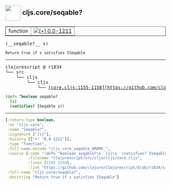 ## <img width="48px" valign="middle" src="http://i.imgur.com/Hi20huC.png"> cljs.core/seqable?

 <table border="1">
<tr>
<td>function</td>
<td><a href="https://github.com/cljsinfo/api-refs/tree/0.0-1211"><img valign="middle" alt="[+] 0.0-1211" src="https://img.shields.io/badge/+-0.0--1211-lightgrey.svg"></a> </td>
</tr>
</table>

 <samp>
(__seqable?__ s)<br>
</samp>

```
Return true if s satisfies ISeqable
```

---

 <pre>
clojurescript @ r1834
└── src
    └── cljs
        └── cljs
            └── <ins>[core.cljs:1155-1158](https://github.com/clojure/clojurescript/blob/r1834/src/cljs/cljs/core.cljs#L1155-L1158)</ins>
</pre>

```clj
(defn ^boolean seqable?
  [s]
  (satisfies? ISeqable s))
```


---

```clj
{:return-type boolean,
 :ns "cljs.core",
 :name "seqable?",
 :signature ["[s]"],
 :history [["+" "0.0-1211"]],
 :type "function",
 :full-name-encode "cljs.core_seqable_QMARK_",
 :source {:code "(defn ^boolean seqable?\n  [s]\n  (satisfies? ISeqable s))",
          :filename "clojurescript/src/cljs/cljs/core.cljs",
          :lines [1155 1158],
          :link "https://github.com/clojure/clojurescript/blob/r1834/src/cljs/cljs/core.cljs#L1155-L1158"},
 :full-name "cljs.core/seqable?",
 :docstring "Return true if s satisfies ISeqable"}

```
